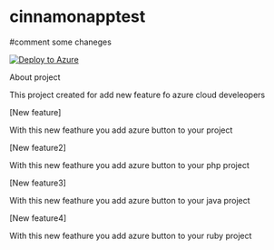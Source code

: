 # cinnamonapptest 
#comment
some chaneges

[![Deploy to Azure](http://azuredeploy.net/deploybutton.png)](https://azuredeploy.net/)

About project

This project created for add new feature fo azure cloud develeopers

[New feature] 

With this new feathure you add azure button to your project

[New feature2] 

With this new feathure you add azure button to your php  project

[New feature3] 

With this new feathure you add azure button to your java  project

[New feature4] 

With this new feathure you add azure button to your ruby  project